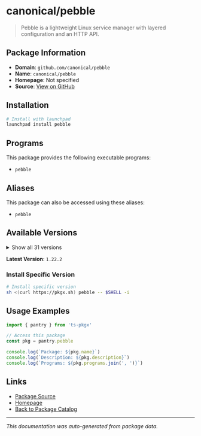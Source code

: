 # canonical/pebble

> Pebble is a lightweight Linux service manager with layered configuration and an HTTP API.

## Package Information

- **Domain**: `github.com/canonical/pebble`
- **Name**: `canonical/pebble`
- **Homepage**: Not specified
- **Source**: [View on GitHub](https://github.com/pkgxdev/pantry/tree/main/projects/github.com/canonical/pebble/package.yml)

## Installation

```bash
# Install with launchpad
launchpad install pebble
```

## Programs

This package provides the following executable programs:

- `pebble`

## Aliases

This package can also be accessed using these aliases:

- `pebble`

## Available Versions

<details>
<summary>Show all 31 versions</summary>

- `1.22.2`, `1.22.1`, `1.22.0`, `1.21.0`, `1.20.0`
- `1.19.2`, `1.19.1`, `1.19.0`, `1.18.0`, `1.17.0`
- `1.16.0`, `1.15.0`, `1.14.1`, `1.14.0`, `1.13.0`
- `1.12.0`, `1.11.0`, `1.10.2`, `1.10.1`, `1.10.0`
- `1.9.1`, `1.9.0`, `1.8.0`, `1.7.4`, `1.7.3`
- `1.7.2`, `1.7.1`, `1.7.0`, `1.4.2`, `1.4.1`
- `1.1.1`

</details>

**Latest Version**: `1.22.2`

### Install Specific Version

```bash
# Install specific version
sh <(curl https://pkgx.sh) pebble -- $SHELL -i
```

## Usage Examples

```typescript
import { pantry } from 'ts-pkgx'

// Access this package
const pkg = pantry.pebble

console.log(`Package: ${pkg.name}`)
console.log(`Description: ${pkg.description}`)
console.log(`Programs: ${pkg.programs.join(', ')}`)
```

## Links

- [Package Source](https://github.com/pkgxdev/pantry/tree/main/projects/github.com/canonical/pebble/package.yml)
- [Homepage](#)
- [Back to Package Catalog](../../package-catalog.md)

---

*This documentation was auto-generated from package data.*
